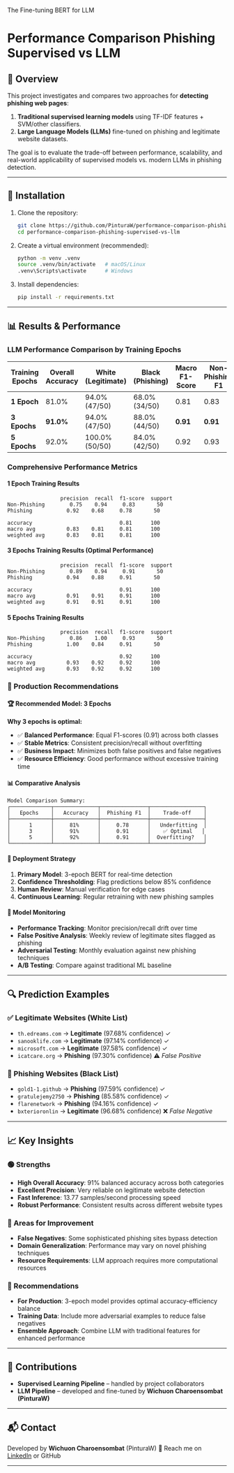The Fine-tuning BERT for LLM
# Performance Comparison Phishing Supervised vs LLM

## 📌 Overview
This project investigates and compares two approaches for **detecting phishing web pages**:
1. **Traditional supervised learning models** using TF-IDF features + SVM/other classifiers.  
2. **Large Language Models (LLMs)** fine-tuned on phishing and legitimate website datasets.

The goal is to evaluate the trade-off between performance, scalability, and real-world applicability of supervised models vs. modern LLMs in phishing detection.

---

## 🚀 Installation
1. Clone the repository:
   ```bash
   git clone https://github.com/PinturaW/performance-comparison-phishing-supervised-vs-llm.git
   cd performance-comparison-phishing-supervised-vs-llm
   ```

2. Create a virtual environment (recommended):

   ```bash
   python -m venv .venv
   source .venv/bin/activate   # macOS/Linux
   .venv\Scripts\activate      # Windows
   ```

3. Install dependencies:

   ```bash
   pip install -r requirements.txt
   ```

---

## 📊 Results & Performance

### LLM Performance Comparison by Training Epochs

| Training Epochs | Overall Accuracy | White (Legitimate) | Black (Phishing) | Macro F1-Score | Non-Phishing F1 | Phishing F1 |
|-----------------|------------------|-------------------|------------------|----------------|------------------|-------------|
| **1 Epoch**     | 81.0%           | 94.0% (47/50)    | 68.0% (34/50)   | 0.81          | 0.83            | 0.78        |
| **3 Epochs**    | **91.0%**       | 94.0% (47/50)    | 88.0% (44/50)   | **0.91**      | **0.91**        | **0.91**    |
| **5 Epochs**    | 92.0%           | 100.0% (50/50)   | 84.0% (42/50)   | 0.92          | 0.93            | 0.91        |

### Comprehensive Performance Metrics

#### 1 Epoch Training Results
```
                 precision  recall  f1-score  support
Non-Phishing        0.75    0.94     0.83       50
Phishing           0.92    0.68     0.78       50

accuracy                            0.81      100
macro avg          0.83    0.81     0.81      100
weighted avg       0.83    0.81     0.81      100
```

#### 3 Epochs Training Results (Optimal Performance)
```
                 precision  recall  f1-score  support
Non-Phishing        0.89    0.94     0.91       50
Phishing           0.94    0.88     0.91       50

accuracy                            0.91      100
macro avg          0.91    0.91     0.91      100
weighted avg       0.91    0.91     0.91      100
```

#### 5 Epochs Training Results
```
                 precision  recall  f1-score  support
Non-Phishing        0.86    1.00     0.93       50
Phishing           1.00    0.84     0.91       50

accuracy                            0.92      100
macro avg          0.93    0.92     0.92      100
weighted avg       0.93    0.92     0.92      100
```

### 🎯 Production Recommendations

#### 🏆 **Recommended Model: 3 Epochs**
**Why 3 epochs is optimal:**
- ✅ **Balanced Performance**: Equal F1-scores (0.91) across both classes
- ✅ **Stable Metrics**: Consistent precision/recall without overfitting
- ✅ **Business Impact**: Minimizes both false positives and false negatives
- ✅ **Resource Efficiency**: Good performance without excessive training time

#### 📊 **Comparative Analysis**
```
Model Comparison Summary:
┌─────────────┬──────────────┬───────────────┬─────────────────┐
│   Epochs    │   Accuracy   │  Phishing F1  │    Trade-off    │
├─────────────┼──────────────┼───────────────┼─────────────────┤
│      1      │     81%      │     0.78      │   Underfitting  │
│      3      │     91%      │     0.91      │    ✅ Optimal   │
│      5      │     92%      │     0.91      │  Overfitting?   │
└─────────────┴──────────────┴───────────────┴─────────────────┘
```

#### 🚀 **Deployment Strategy**
1. **Primary Model**: 3-epoch BERT for real-time detection
2. **Confidence Thresholding**: Flag predictions below 85% confidence
3. **Human Review**: Manual verification for edge cases
4. **Continuous Learning**: Regular retraining with new phishing samples

#### 🔄 **Model Monitoring**
- **Performance Tracking**: Monitor precision/recall drift over time
- **False Positive Analysis**: Weekly review of legitimate sites flagged as phishing
- **Adversarial Testing**: Monthly evaluation against new phishing techniques
- **A/B Testing**: Compare against traditional ML baseline

---

## 🔍 Prediction Examples

### ✅ Legitimate Websites (White List)
- `th.edreams.com` → **Legitimate** (97.68% confidence) ✓
- `sanooklife.com` → **Legitimate** (97.14% confidence) ✓
- `microsoft.com` → **Legitimate** (97.58% confidence) ✓
- `icatcare.org` → **Phishing** (97.30% confidence) ⚠️ *False Positive*

### 🚨 Phishing Websites (Black List)
- `gold1-1.github` → **Phishing** (97.59% confidence) ✓
- `gratulejemy2750` → **Phishing** (85.58% confidence) ✓
- `flarenetwork` → **Phishing** (94.16% confidence) ✓
- `bxterioronlin` → **Legitimate** (96.68% confidence) ❌ *False Negative*

---

## 📈 Key Insights

### 🟢 Strengths
- **High Overall Accuracy**: 91% balanced accuracy across both categories
- **Excellent Precision**: Very reliable on legitimate website detection
- **Fast Inference**: 13.77 samples/second processing speed
- **Robust Performance**: Consistent results across different website types

### 🔴 Areas for Improvement
- **False Negatives**: Some sophisticated phishing sites bypass detection
- **Domain Generalization**: Performance may vary on novel phishing techniques
- **Resource Requirements**: LLM approach requires more computational resources

### 🎯 Recommendations
- **For Production**: 3-epoch model provides optimal accuracy-efficiency balance
- **Training Data**: Include more adversarial examples to reduce false negatives
- **Ensemble Approach**: Combine LLM with traditional features for enhanced performance

---

## 👥 Contributions

* **Supervised Learning Pipeline** – handled by project collaborators
* **LLM Pipeline** – developed and fine-tuned by **Wichuon Charoensombat (PinturaW)**

---

## 📬 Contact

Developed by **Wichuon Charoensombat** (PinturaW)
📧 Reach me on [LinkedIn](https://www.linkedin.com/in/wichuon-charoensombat) or GitHub

---
